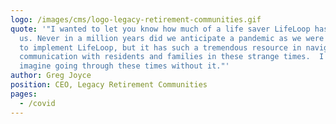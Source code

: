 ```yaml
---
logo: /images/cms/logo-legacy-retirement-communities.gif
quote: '"I wanted to let you know how much of a life saver LifeLoop has been for
  us. Never in a million years did we anticipate a pandemic as we were working
  to implement LifeLoop, but it has such a tremendous resource in navigating
  communication with residents and families in these strange times.  I can’t
  imagine going through these times without it."'
author: Greg Joyce
position: CEO, Legacy Retirement Communities
pages:
  - /covid
---
```

